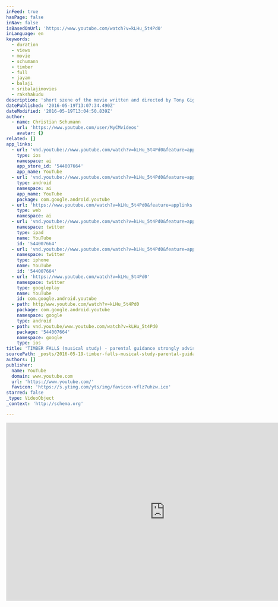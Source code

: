 ```yaml
---
inFeed: true
hasPage: false
inNav: false
isBasedOnUrl: 'https://www.youtube.com/watch?v=kLHu_5t4Pd0'
inLanguage: en
keywords:
  - duration
  - views
  - movie
  - schumann
  - timber
  - full
  - jayam
  - balaji
  - sribalajimovies
  - rakshakudu
description: 'short szene of the movie written and directed by Tony Giglio with my own musical concept as a study. I do not own the rights for this movie!'
datePublished: '2016-05-19T13:07:34.490Z'
dateModified: '2016-05-19T13:04:50.839Z'
author:
  - name: Christian Schumann
    url: 'https://www.youtube.com/user/MyCMvideos'
    avatar: {}
related: []
app_links:
  - url: 'vnd.youtube://www.youtube.com/watch?v=kLHu_5t4Pd0&feature=applinks'
    type: ios
    namespace: ai
    app_store_id: '544007664'
    app_name: YouTube
  - url: 'vnd.youtube://www.youtube.com/watch?v=kLHu_5t4Pd0&feature=applinks'
    type: android
    namespace: ai
    app_name: YouTube
    package: com.google.android.youtube
  - url: 'https://www.youtube.com/watch?v=kLHu_5t4Pd0&feature=applinks'
    type: web
    namespace: ai
  - url: 'vnd.youtube://www.youtube.com/watch?v=kLHu_5t4Pd0&feature=applinks'
    namespace: twitter
    type: ipad
    name: YouTube
    id: '544007664'
  - url: 'vnd.youtube://www.youtube.com/watch?v=kLHu_5t4Pd0&feature=applinks'
    namespace: twitter
    type: iphone
    name: YouTube
    id: '544007664'
  - url: 'https://www.youtube.com/watch?v=kLHu_5t4Pd0'
    namespace: twitter
    type: googleplay
    name: YouTube
    id: com.google.android.youtube
  - path: http/www.youtube.com/watch?v=kLHu_5t4Pd0
    package: com.google.android.youtube
    namespace: google
    type: android
  - path: vnd.youtube/www.youtube.com/watch?v=kLHu_5t4Pd0
    package: '544007664'
    namespace: google
    type: ios
title: 'TIMBER FALLS (musical study) - parental guidance strongly advised!'
sourcePath: _posts/2016-05-19-timber-falls-musical-study-parental-guidance-strongly-ad.md
authors: []
publisher:
  name: YouTube
  domain: www.youtube.com
  url: 'https://www.youtube.com/'
  favicon: 'https://s.ytimg.com/yts/img/favicon-vflz7uhzw.ico'
starred: false
_type: VideoObject
_context: 'http://schema.org'

---
```

<iframe src="https://cdn.embedly.com/widgets/media.html?src=https%3A%2F%2Fwww.youtube.com%2Fembed%2FkLHu_5t4Pd0%3Ffeature%3Doembed&amp;url=http%3A%2F%2Fwww.youtube.com%2Fwatch%3Fv%3DkLHu_5t4Pd0&amp;image=https%3A%2F%2Fi.ytimg.com%2Fvi%2FkLHu_5t4Pd0%2Fhqdefault.jpg&amp;key=b7d04c9b404c499eba89ee7072e1c4f7&amp;type=text%2Fhtml&amp;schema=youtube" width="854" height="480" scrolling="no" frameborder="0" allowfullscreen="" style=""></iframe>